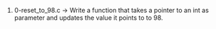 1. 0-reset_to_98.c -> Write a function that takes a pointer to an int as parameter and updates the value it points to to 98.

